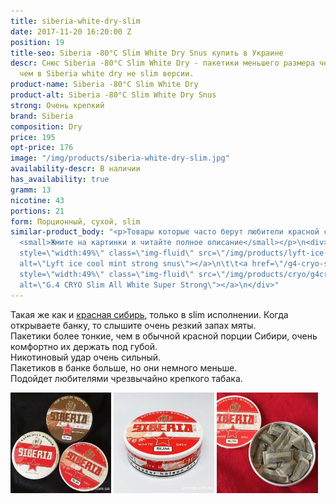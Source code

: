 ```yaml
---
title: siberia-white-dry-slim
date: 2017-11-20 16:20:00 Z
position: 19
title-seo: Siberia -80°C Slim White Dry Snus купить в Украине
descr: Снюс Siberia -80°C Slim White Dry - пакетики меньшего размера чем и более удобны,
  чем в Siberia white dry не slim версии.
product-name: Siberia -80°C Slim White Dry
product-alt: Siberia -80°C Slim White Dry Snus
strong: Очень крепкий
brand: Siberia
composition: Dry
price: 195
opt-price: 176
image: "/img/products/siberia-white-dry-slim.jpg"
availability-descr: В наличии
has_availability: true
gramm: 13
nicotine: 43
portions: 21
form: Порционный, сухой, slim
similar-product_body: "<p>Товары которые часто берут любители красной сибири слим.
  <small>Жмите на картинки и читайте полное описание</small></p>\n<div>\n\t\t<a href=\"/lyft-strong-ice-cool-mint-slim-all-white\"><img
  style=\"width:49%\" class=\"img-fluid\" src=\"/img/products/lyft-ice-cool-mint/lyft-ice-cool-mint.JPG\"
  alt=\"Lyft ice cool mint strong snus\"></a>\n\t\t<a href=\"/g4-cryo-slim-all-white-super-strong\"><img
  style=\"width:49%\" class=\"img-fluid\" src=\"/img/products/cryo/g4cryo-snus.jpg\"
  alt=\"G.4 CRYO Slim All White Super Strong\"></a>\n</div>"
---
```


Такая же как и [красная сибирь](/siberia-white), только в slim исполнении. Когда открываете банку, то слышите очень резкий запах мяты.<br>Пакетики  более тонкие, чем в обычной красной порции Сибири, очень комфортно их держать под губой.<br>Никотиновый удар очень сильный.<br>Пакетиков в банке больше, но они немного меньше.<br>Подойдет любителями чрезвычайно крепкого табака.

<div class="mb-3">
<img class="img-fluid" style="width:32%" src="/img/products/siberia-white-dry-slim/siberia-snus-ukraine.jpg" alt="снюс красная сибирь слим" />
<img class="img-fluid" style="width:32%" src="/img/products/siberia-white-dry-slim/snus-siberia-white-dry-kiev.jpg" alt="Siberia -80°C Slim White Dry Snus" />
<img class="img-fluid" style="width:32%" src="/img/products/siberia-white-dry-slim/siberia-red-white-dry-slim.jpg" alt="Снюс красная сибирь" />
</div>